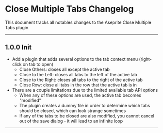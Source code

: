 # Close Multiple Tabs Changelog

This document tracks all notables changes to the Aseprite Close Multiple Tabs plugin.

---

## 1.0.0 Init

- Add a plugin that adds several options to the tab context menu (right-click on tab to open)
  - Close Others: closes all except the active tab
  - Close to the Left: closes all tabs to the left of the active tab
  - Close to the Right: closes all tabs to the right of the active tab
  - Close Row: close all tabs in the row that the active tab is in
- There are a couple limitations due to the limited available tab API options
  - When any of these options are used, the active tab becomes "modified"
  - The plugin creates a dummy file in order to determine which tabs should be closed, which can look strange sometimes
  - If any of the tabs to be closed are also modified, you cannot cancel out of the save dialog - it will lead to an infinite loop

---
